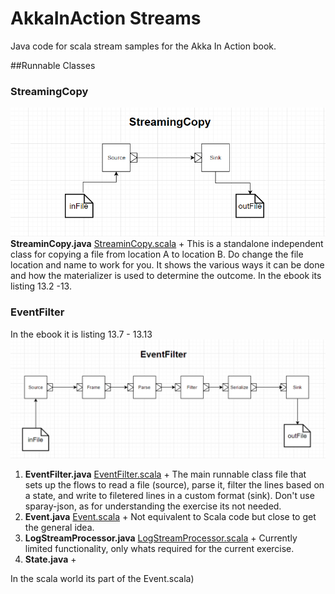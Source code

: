 # AkkaInAction Streams
Java code for scala stream samples for the Akka In Action book.

##Runnable Classes

### StreamingCopy
![Alt text](screenshots/stream_copy.png)
**StreaminCopy.java** [StreaminCopy.scala](https://github.com/RayRoestenburg/akka-in-action/blob/master/chapter-stream/src/main/scala/aia/stream/StreamingCopy.scala) +
This is a standalone independent class for copying a file from location A 
to location B.
Do change the file location and name to work for you.
It shows the various ways it can be done and how the materializer is used to determine the outcome.
In the ebook its listing 13.2 -13.



### EventFilter
In the ebook it is listing 13.7 - 13.13
![Alt text](screenshots/event_filter.png)
1. **EventFilter.java** [EventFilter.scala](https://github.com/RayRoestenburg/akka-in-action/blob/master/chapter-stream/src/main/scala/aia/stream/EventFilter.scala) +
The main runnable class file that sets up the flows to read a file (source), parse it, filter the lines based on a state, and write to filetered lines in a custom format (sink).
Don't use sparay-json, as for understanding the exercise its not needed.
2. **Event.java** [Event.scala](https://github.com/RayRoestenburg/akka-in-action/blob/master/chapter-stream/src/main/scala/aia/stream/Event.scala) +
Not equivalent to Scala code but close to get the general idea.
3. **LogStreamProcessor.java** [LogStreamProcessor.scala](https://github.com/RayRoestenburg/akka-in-action/blob/master/chapter-stream/src/main/scala/aia/stream/LogStreamProcessor.scala) +
Currently limited functionality, only whats required for the current exercise.
4. **State.java** +

In the scala world its part of the Event.scala)

